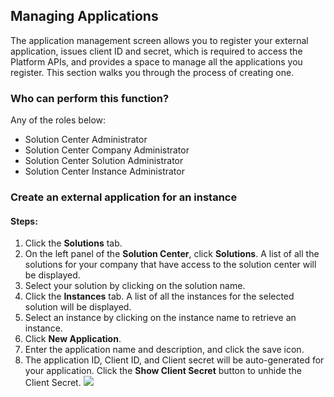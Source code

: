 ## Managing Applications
The application management screen allows you to register your external application, issues client ID and secret, which is required to access the Platform APIs, and provides a space to manage all the applications you register. This section walks you through the process of creating one.

### Who can perform this function?
Any of the roles below:
* Solution Center Administrator
* Solution Center Company Administrator
* Solution Center Solution Administrator
* Solution Center Instance Administrator

### Create an external application for an instance
#### Steps:
1. Click the **Solutions** tab.
2. On the left panel of the **Solution Center**, click **Solutions**. A list of all the solutions for your company that have access to the solution center will be displayed.
3. Select your solution by clicking on the solution name.
4. Click the **Instances** tab. A list of all the instances for the selected solution will be displayed.
5. Select an instance by clicking on the instance name to retrieve an instance.
6. Click **New Application**.
7. Enter the application name and description, and click the save icon.
8. The application ID, Client ID, and Client secret will be auto-generated for your application. Click the **Show Client Secret** button to unhide the Client Secret.
![](manage_app.jpg)
